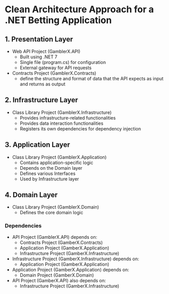 # Clean Architecture Approach for a .NET Betting Application

## 1. Presentation Layer
- Web API Project (GamblerX.API)
  - Built using .NET 7
  - Single file (program.cs) for configuration
  - External gateway for API requests
- Contracts Project (GamblerX.Contracts)
  - define the structure and format of data that the API expects as input and returns as output

## 2. Infrastructure Layer
- Class Library Project (GamblerX.Infrastructure)
  - Provides infrastructure-related functionalities
  - Provides data interaction functionalities
  - Registers its own dependencies for dependency injection

## 3. Application Layer
- Class Library Project (GamblerX.Application)
  - Contains application-specific logic
  - Depends on the Domain layer
  - Defines various Interfaces 
  - Used by Infrastructure layer

## 4. Domain Layer
- Class Library Project (GamblerX.Domain)
  - Defines the core domain logic

### Dependencies
- API Project (GamblerX.API) depends on:
  - Contracts Project (GamberX.Contracts)
  - Application Project (GamberX.Application)
  - Infrastructure Project (GamberX.Infrastructure)
- Infrastructure Project (GamberX.Infrastructure) depends on:
  - Application Project (GamberX.Application)
- Application Project (GamberX.Application) depends on:
  - Domain Project (GamberX.Domain)
- API Project (GamberX.API) also depends on:
  - Infrastructure Project (GamberX.Infrastructure)

